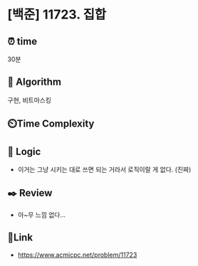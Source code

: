 # [백준] 11723. 집합  

## ⏰  **time**
30분 

## :pushpin: **Algorithm**
구현, 비트마스킹 

## ⏲️**Time Complexity**


## :round_pushpin: **Logic**
- 이거는 그냥 시키는 대로 쓰면 되는 거라서 로직이랄 게 없다. (진짜)

## :black_nib: **Review**
- 아~무 느낌 없다... 

## 📡**Link**
- https://www.acmicpc.net/problem/11723
